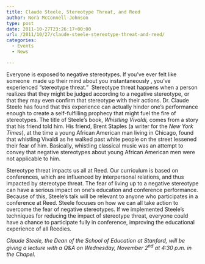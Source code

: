 ```yaml
---
title: Claude Steele, Stereotype Threat, and Reed
author: Nora McConnell-Johnson
type: post
date: 2011-10-27T23:26:17+00:00
url: /2011/10/27/claude-steele-stereotype-threat-and-reed/
categories:
  - Events
  - News

---
```

Everyone is exposed to negative stereotypes. If you’ve ever felt like someone  made up their mind about you instantaneously , you’ve experienced “stereotype threat.”  Stereotype threat happens when a person realizes that they might be judged according to a negative stereotype, or that they may even confirm that stereotype with their actions. Dr. Claude Steele has found that this experience can actually hinder one’s performance enough to create a self-fulfilling prophecy that might fuel the fire of stereotypes. The title of Steele’s book, _Whistling Vivaldi,_ comes from a story that his friend told him. His friend, Brent Staples (a writer for the _New York Times_), at the time a young African American man living in Chicago, found that whistling Vivaldi as he walked past white people on the street lessened their fear of him. Basically, whistling classical music was an attempt to convey that negative stereotypes about young African American men were not applicable to him.

Stereotype threat impacts us all at Reed. Our curriculum is based on conferences, which are influenced by interpersonal relations, and thus impacted by stereotype threat. The fear of living up to a negative stereotype can have a serious impact on one’s education and conference performance. Because of this, Steele’s talk will be relevant to anyone who participates in a conference at Reed. Steele focuses on how we can all take action to overcome the fear of negative stereotypes. If we implemented Steele’s techniques for reducing the impact of stereotype threat, everyone could have a chance to participate fully in conference, improving the educational experience of all Reedies.

_Claude Steele, the Dean of the School of Education at Stanford, will be giving a lecture with a Q&A on Wednesday, November 2<sup>nd</sup> at 4:30 p.m. in the Chapel._